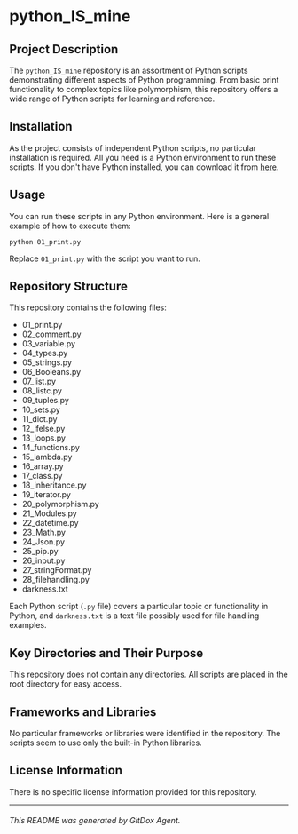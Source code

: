 # python_IS_mine

## Project Description
The `python_IS_mine` repository is an assortment of Python scripts demonstrating different aspects of Python programming. From basic print functionality to complex topics like polymorphism, this repository offers a wide range of Python scripts for learning and reference.

## Installation
As the project consists of independent Python scripts, no particular installation is required. All you need is a Python environment to run these scripts. If you don't have Python installed, you can download it from [here](https://www.python.org/downloads/).

## Usage
You can run these scripts in any Python environment. Here is a general example of how to execute them:
```
python 01_print.py
```
Replace `01_print.py` with the script you want to run.

## Repository Structure
This repository contains the following files:

- 01_print.py
- 02_comment.py
- 03_variable.py
- 04_types.py
- 05_strings.py
- 06_Booleans.py
- 07_list.py
- 08_listc.py
- 09_tuples.py
- 10_sets.py
- 11_dict.py
- 12_ifelse.py
- 13_loops.py
- 14_functions.py
- 15_lambda.py
- 16_array.py
- 17_class.py
- 18_inheritance.py
- 19_iterator.py
- 20_polymorphism.py
- 21_Modules.py
- 22_datetime.py
- 23_Math.py
- 24_Json.py
- 25_pip.py
- 26_input.py
- 27_stringFormat.py
- 28_filehandling.py
- darkness.txt

Each Python script (`.py` file) covers a particular topic or functionality in Python, and `darkness.txt` is a text file possibly used for file handling examples.

## Key Directories and Their Purpose
This repository does not contain any directories. All scripts are placed in the root directory for easy access.

## Frameworks and Libraries
No particular frameworks or libraries were identified in the repository. The scripts seem to use only the built-in Python libraries.

## License Information
There is no specific license information provided for this repository.

---

###### This README was generated by GitDox Agent.